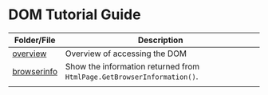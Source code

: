 # DOM Tutorial Guide

| Folder/File | Description |
| --- | --- |
| [overview](./overview.md) | Overview of accessing the DOM |
| [browserinfo](./browserinfo) | Show the information returned from `HtmlPage.GetBrowserInformation()`.  |
|  |  |